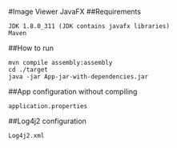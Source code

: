 #Image Viewer JavaFX
##Requirements
```
JDK 1.8.0_311 (JDK contains javafx libraries)
Maven
```
##How to run
```
mvn compile assembly:assembly
cd ./target
java -jar App-jar-with-dependencies.jar
```
##App configuration without compiling
```
application.properties
```
##Log4j2 configuration
```
Log4j2.xml
```